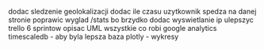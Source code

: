 dodac sledzenie geolokalizacji
dodac ile czasu uzytkownik spedza na danej stronie
poprawic wyglad /stats bo brzydko
dodac wyswietlanie ip
ulepszyc trello 6 sprintow
opisac UML wszystkie
co robi google analytics
timescaledb - aby byla lepsza baza
plotly - wykresy
